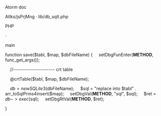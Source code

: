 Atorm doc




Atlks/jsPrjMng · lib/db_sqlt.php

PHP

·

main





function save($tabl, $map, $dbFileName)
{
    setDbgFunEnter(__METHOD__, func_get_args());

    //--------------------- crt table

    @crtTable($tabl, $map, $dbFileName);

    $db = new SQLite3($dbFileName);
    $sql = "replace into $tabl" . arr_toSqlPrms4insert($map);
    setDbgVal(__METHOD__, "sql", $sql);
    $ret = $db->exec($sql);
    setDbgRtVal(__METHOD__, $ret);

}

